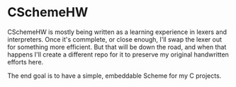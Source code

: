 # CSchemeHW
CSchemeHW is mostly being written as a learning experience in lexers and interpreters. Once it's commplete, or close enough, I'll swap the lexer out for something more efficient. But that will be down the road, and when that happens I'll create a different repo for it to preserve my original handwritten efforts here.

The end goal is to have a simple, embeddable Scheme for my C projects.